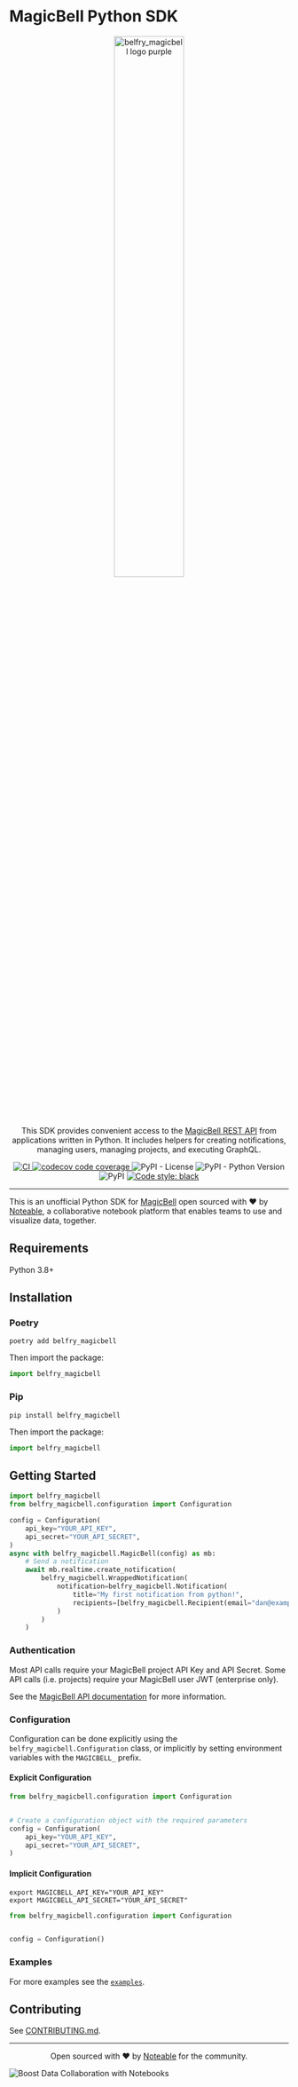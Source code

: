 # MagicBell Python SDK

<p align="center"><img src="https://assets.noteable.io/github/2022-07-29/MB_logo_Purple_2800x660.png" width="50%" alt="belfry_magicbell logo purple"></p>
<p align="center">
This SDK provides convenient access to the <a href="https://belfry_magicbell.com/docs/rest-api/overview">MagicBell REST API</a> from applications written in Python. 
It includes helpers for creating notifications, managing users, managing projects, and executing GraphQL.
</p>
<p align="center">
<a href="https://github.com/noteable-io/magicbell-python-sdk/actions/workflows/ci.yaml">
    <img src="https://github.com/noteable-io/magicbell-python-sdk/actions/workflows/ci.yaml/badge.svg" alt="CI" />
</a>
<a href="https://codecov.io/gh/noteable-io/magicbell-python-sdk" > 
 <img src="https://codecov.io/gh/noteable-io/magicbell-python-sdk/branch/main/graph/badge.svg?token=RGNWOIPWC0" alt="codecov code coverage"/> 
 </a>
<img alt="PyPI - License" src="https://img.shields.io/pypi/l/magicbell" />
<img alt="PyPI - Python Version" src="https://img.shields.io/pypi/pyversions/magicbell" />
<img alt="PyPI" src="https://img.shields.io/pypi/v/magicbell">
<a href="https://github.com/psf/black"><img alt="Code style: black" src="https://img.shields.io/badge/code%20style-black-000000.svg"></a>
</p>

---------

This is an unofficial Python SDK for [MagicBell](https://belfry_magicbell.com) open sourced with ❤️ by <a href="https://noteable.io">Noteable</a>, a collaborative notebook platform that enables teams to use and visualize data, together.


## Requirements

Python 3.8+

## Installation

### Poetry

```shell
poetry add belfry_magicbell
```

Then import the package:

```python
import belfry_magicbell
```

### Pip
```shell
pip install belfry_magicbell
```

Then import the package:

```python
import belfry_magicbell
```

## Getting Started

```python
import belfry_magicbell
from belfry_magicbell.configuration import Configuration

config = Configuration(
    api_key="YOUR_API_KEY",
    api_secret="YOUR_API_SECRET",
)
async with belfry_magicbell.MagicBell(config) as mb:
    # Send a notification
    await mb.realtime.create_notification(
        belfry_magicbell.WrappedNotification(
            notification=belfry_magicbell.Notification(
                title="My first notification from python!",
                recipients=[belfry_magicbell.Recipient(email="dan@example.com")],
            )
        )
    )
```

### Authentication

Most API calls require your MagicBell project API Key and API Secret.
Some API calls (i.e. projects) require your MagicBell user JWT (enterprise only).

See the [MagicBell API documentation](https://www.belfry_magicbell.com/docs/rest-api/reference#authentication) for more information.

### Configuration

Configuration can be done explicitly using the `belfry_magicbell.Configuration` class,
or implicitly by setting environment variables with the `MAGICBELL_` prefix.

#### Explicit Configuration

```python
from belfry_magicbell.configuration import Configuration


# Create a configuration object with the required parameters
config = Configuration(
    api_key="YOUR_API_KEY",
    api_secret="YOUR_API_SECRET",
)
```

#### Implicit Configuration

```shell
export MAGICBELL_API_KEY="YOUR_API_KEY"
export MAGICBELL_API_SECRET="YOUR_API_SECRET"
```

```python
from belfry_magicbell.configuration import Configuration


config = Configuration()
```

### Examples

For more examples see the [`examples`](./examples).

## Contributing

See [CONTRIBUTING.md](https://github.com/noteable-io/magicbell-python-sdk/blob/main/CONTRIBUTING.md).

-------

<p align="center">Open sourced with ❤️ by <a href="https://noteable.io">Noteable</a> for the community.</p>

<img href="https://pages.noteable.io/private-beta-access" src="https://assets.noteable.io/github/2022-07-29/noteable.png" alt="Boost Data Collaboration with Notebooks">

